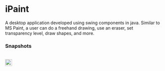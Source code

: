 # iPaint

A desktop application developed using swing components in java.
Similar to MS Paint, a user can do a freehand drawing, use an eraser, set transparency level, draw shapes, and more.
<br>
### Snapshots
<br>
<img align="left" alt="Snapshot" width="22px" src="https://github.com/iqbal-shaikh/ipaint/tree/main/src/main/resources/Sample1.JPG" />


